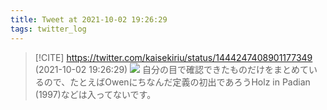 ```yaml
---
title: Tweet at 2021-10-02 19:26:29
tags: twitter_log
---
```


> [!CITE] https://twitter.com/kaisekiriu/status/1444247408901177349 (2021-10-02 19:26:29)
> ![](https://twitter.com/kaisekiriu/status/1444247408901177349)
> 自分の目で確認できたものだけをまとめているので、たとえばOwenにちなんだ定義の初出であろうHolz in Padian (1997)などは入ってないです。
